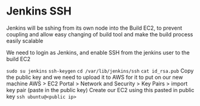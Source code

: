 # Jenkins SSH

Jenkins will be sshing from its own node into the Build EC2, to prevent coupling and allow easy changing of build tool and make the build process easily scalable

We need to login as Jenkins, and enable SSH from the jenkins user to the build EC2

`sudo su jenkins`
`ssh-keygen`
`cd /var/lib/jenkins/ssh`
`cat id_rsa.pub`
Copy the public key and we need to upload it to AWS for it to put on our new machine 
AWS > EC2 Portal > Network and Security > Key Pairs > import key pair (paste in the public key)
Create our EC2 using this pasted in public key
`ssh ubuntu@<public ip>`